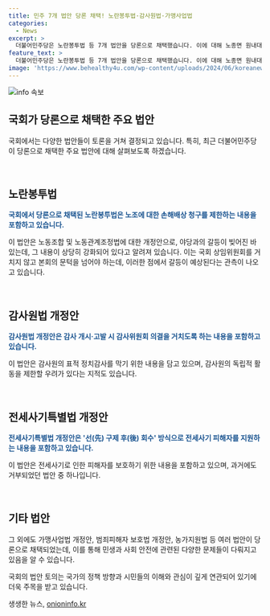 ```yaml
---
title: 민주 7개 법안 당론 채택! 노란봉투법·감사원법·가맹사업법
categories:
  - News
excerpt: >
  더불어민주당은 노란봉투법 등 7개 법안을 당론으로 채택했습니다. 이에 대해 노종면 원내대변인은 원래 8개 법안을 당론으로 채택하려 했으나 국정원법 개정안은 상임위 논의가 더 필요하다는 의견이 있어 7개 법안만 당론으로 의결했다고 설명했습니다. 노란봉투법은 합법 파업 범위를 넓히는 등 폐기된 법안보다 더 내용이 강화돼 심의 과정에서 충돌이 예상됩니다. 감사원법 개정안의 경우 감사원의 표적 정치감사를 막기 위한 법안이라고 밝혔지만, 감사원의 독립적 활동을 감사위원회 등이 제한할 우려도 있다고 합니다. 22대 국회 들어 당론으로 채택한 법안의 수는 42개로 늘었습니다.
feature_text: >
  더불어민주당은 노란봉투법 등 7개 법안을 당론으로 채택했습니다. 이에 대해 노종면 원내대변인은 원래 8개 법안을 당론으로 채택하려 했으나 국정원법 개정안은 상임위 논의가 더 필요하다는 의견이 있어 7개 법안만 당론으로 의결했다고 설명했습니다. 노란봉투법은 합법 파업 범위를 넓히는 등 폐기된 법안보다 더 내용이 강화돼 심의 과정에서 충돌이 예상됩니다. 감사원법 개정안의 경우 감사원의 표적 정치감사를 막기 위한 법안이라고 밝혔지만, 감사원의 독립적 활동을 감사위원회 등이 제한할 우려도 있다고 합니다. 22대 국회 들어 당론으로 채택한 법안의 수는 42개로 늘었습니다.
image: 'https://www.behealthy4u.com/wp-content/uploads/2024/06/koreanews.jpg'
---
```


<p><img src="https://www.behealthy4u.com/wp-content/uploads/2024/06/koreanews.jpg" alt="info 속보" /></p>

<h2 data-ke-size="size26">국회가 당론으로 채택한 주요 법안</h2>

<p>국회에서는 다양한 법안들이 토론을 거쳐 결정되고 있습니다. 특히, 최근 더불어민주당이 당론으로 채택한 주요 법안에 대해 살펴보도록 하겠습니다.</p>

<p data-ke-size="size16">&#160;</p>

<h2 data-ke-size="size24">노란봉투법</h2>

<p><b><span style="color: #1a5490;">국회에서 당론으로 채택된 노란봉투법은 노조에 대한 손해배상 청구를 제한하는 내용을 포함하고 있습니다.</span></b></p>

<p>이 법안은 노동조합 및 노동관계조정법에 대한 개정안으로, 야당과의 갈등이 빚어진 바 있는데, 그 내용이 상당히 강화되어 있다고 알려져 있습니다. 이는 국회 상임위원회를 거치지 않고 본회의 문턱을 넘어야 하는데, 이러한 점에서 갈등이 예상된다는 관측이 나오고 있습니다.</p>

<p data-ke-size="size16">&#160;</p>

<h2 data-ke-size="size24">감사원법 개정안</h2>

<p><b><span style="color: #1a5490;">감사원법 개정안은 감사 개시·고발 시 감사위원회 의결을 거치도록 하는 내용을 포함하고 있습니다.</span></b></p>

<p>이 법안은 감사원의 표적 정치감사를 막기 위한 내용을 담고 있으며, 감사원의 독립적 활동을 제한할 우려가 있다는 지적도 있습니다.</p>

<p data-ke-size="size16">&#160;</p>

<h2 data-ke-size="size24">전세사기특별법 개정안</h2>

<p><b><span style="color: #1a5490;">전세사기특별법 개정안은 '선(先) 구제 후(後) 회수' 방식으로 전세사기 피해자를 지원하는 내용을 포함하고 있습니다.</span></b></p>

<p>이 법안은 전세사기로 인한 피해자를 보호하기 위한 내용을 포함하고 있으며, 과거에도 거부되었던 법안 중 하나입니다.</p>

<p data-ke-size="size16">&#160;</p>

<h2 data-ke-size="size24">기타 법안</h2>

<p>그 외에도 가맹사업법 개정안, 범죄피해자 보호법 개정안, 농가지원법 등 여러 법안이 당론으로 채택되었는데, 이를 통해 민생과 사회 안전에 관련된 다양한 문제들이 다뤄지고 있음을 알 수 있습니다.</p>

<p>국회의 법안 토의는 국가의 정책 방향과 시민들의 이해와 관심이 깊게 연관되어 있기에 더욱 주목을 받고 있습니다.</p>
생생한 뉴스, <a href="https://onioninfo.kr" rel="dofollow">onioninfo.kr</a>


